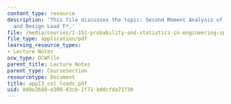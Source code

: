 ```yaml
---
content_type: resource
description: 'This file discusses the topic: Second Moment Analysis of Column Load
  and Design Load F*.'
file: /media/courses/1-151-probability-and-statistics-in-engineering-spring-2005/8d9e2689e300d3cb1f71bddcfda71730_app13_col_loads.pdf
file_type: application/pdf
learning_resource_types:
- Lecture Notes
ocw_type: OCWFile
parent_title: Lecture Notes
parent_type: CourseSection
resourcetype: Document
title: app13_col_loads.pdf
uid: 8d9e2689-e300-d3cb-1f71-bddcfda71730
---
```

